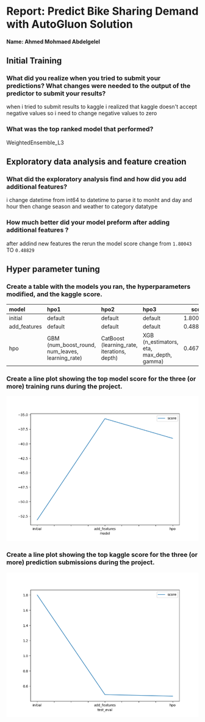 # Report: Predict Bike Sharing Demand with AutoGluon Solution
#### Name: Ahmed Mohmaed Abdelgelel

## Initial Training
### What did you realize when you tried to submit your predictions? What changes were needed to the output of the predictor to submit your results?
when i tried to submit results to kaggle i realized that kaggle doesn't accept negative values so i need to change negative values to zero 

### What was the top ranked model that performed?
WeightedEnsemble_L3

## Exploratory data analysis and feature creation
### What did the exploratory analysis find and how did you add additional features?

i change datetime from int64 to datetime to parse it to monht and day and hour
then change season and weather to category datatype

### How much better did your model preform after adding additional features ?

after addind new features the rerun the model score change from `1.80043` TO  `0.48829`

## Hyper parameter tuning

### Create a table with the models you ran, the hyperparameters modified, and the kaggle score.
| model        | hpo1                                                                                                                                                                             | hpo2                                                                                                                                   | hpo3                                                                                                                                                                                                                        |   score |
|:-------------|:---------------------------------------------------------------------------------------------------------------------------------------------------------------------------------|:---------------------------------------------------------------------------------------------------------------------------------------|:----------------------------------------------------------------------------------------------------------------------------------------------------------------------------------------------------------------------------|--------:|
| initial      | default                                                                                                                                                                          | default                                                                                                                                | default                                                                                                                                                                                                                     | 1.80043 |
| add_features | default                                                                                                                                                                          | default                                                                                                                                | default                                                                                                                                                                                                                     | 0.48829 |
| hpo          | GBM (num_boost_round, num_leaves, learning_rate) | CatBoost (learning_rate, iterations, depth) | XGB (n_estimators, eta, max_depth, gamma)| 0.46784 |


### Create a line plot showing the top model score for the three (or more) training runs during the project.


![model_train_score.png](img/model_train_score.png)

### Create a line plot showing the top kaggle score for the three (or more) prediction submissions during the project.



![model_test_score.png](img/model_test_score.png)

